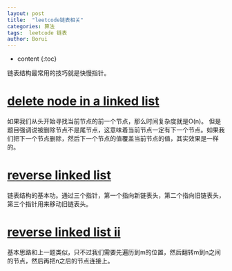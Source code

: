 ```yaml
---
layout: post
title:  "leetcode链表相关"
categories: 算法
tags:  leetcode 链表
author: Borui
---
```


* content
{:toc}

链表结构最常用的技巧就是快慢指针。

# [delete node in a linked list](https://leetcode-cn.com/problems/delete-node-in-a-linked-list/description/)
如果我们从头开始寻找当前节点的前一个节点，那么时间复杂度就是O(n)。
但是题目强调说被删除节点不是尾节点，这意味着当前节点一定有下一个节点。如果我们把下一个节点删除，然后下一个节点的值覆盖当前节点的值，其实效果是一样的。

# [reverse linked list](https://leetcode-cn.com/problems/reverse-linked-list/description/)
链表结构的基本功。通过三个指针，第一个指向新链表头，第二个指向旧链表头，第三个指针用来移动旧链表头。

# [reverse linked list ii](https://leetcode-cn.com/problems/reverse-linked-list-ii/description/)
基本思路和上一题类似，只不过我们需要先遍历到m的位置，然后翻转m到n之间的节点，然后再把n之后的节点连接上。